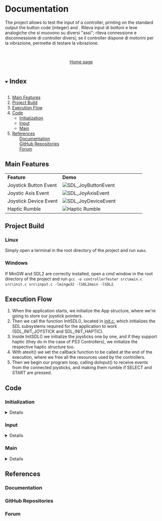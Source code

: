 
# Documentation

The project allows to test the input of a controller, printing on the standard output the button code (integer) and .
Rileva input di bottoni e leve analogiche che si muovono su diversi "assi";
rileva connessione e disconnessione di controller diversi;
se il controller dispone di motorini per la vibrazione, permette di testare la vibrazione.
<!--1. Connect the controller via cable.
2. Run the application.
3. Spam buttons.
4. Press SELECT (0) and START (3) at the same time to make the controller rumble.-->
<br/>
<p align="center">
	<a href="https://github.com/mikyll/SDL2-Controller-Tester">Home page</a>
</p>

<!-- TABLE OF CONTENTS -->
<details open="open">
	<summary><h2 style="display: inline-block">Index</h2></summary>
	<ol>
		<li><a href="#main-features">Main Features</a></li>
		<li><a href="#project-build">Project Build</a></li>
		<li><a href="#execution-flow">Execution Flow</a></li>
		<li><a href="#code">Code</a>
			<ul>
				<li><a href="#initialization">Initialization</a></li>
				<li><a href="#input">Input</a></li>
				<li><a href="#main">Main</a></li>
			</ul>
		</li>
		<li><a href="#references">References</a>
			<ul><a href="#documentation">Documentation</a></ul>
			<ul><a href="#github-repositories">GitHub Repositories</a></ul>
			<ul><a href="#forum">Forum</a></ul>
		</li>
	</ol>
</details>


## Main Features

<table>
	<tr>
		<td><b>Feature</b></td>
		<td width="60%"><b>Demo</b></td>
	</tr>
	<tr>
		<td>Joystick Button Event</td>
		<td width="60%"><img src="https://github.com/mikyll/SDL2-Controller-Tester/blob/main/gfx/SDL_JOYBUTTON.png" alt="SDL_JoyButtonEvent"/></td>
	</tr>
	<tr>
		<td>Joystic Axis Event</td>
		<td width="60%"><img src="https://github.com/mikyll/SDL2-Controller-Tester/blob/main/gfx/SDL_JOYAXISMOTION.png" alt="SDL_JoyAxisEvent"/></td>
	</tr>
	<tr>
		<td>Joystick Device Event</td>
		<td width="60%"><img src="https://github.com/mikyll/SDL2-Controller-Tester/blob/main/gfx/SDL_JOYDEVICE.png" alt="SDL_JoyDeviceEvent"/></td>
	</tr>
	<tr>
		<td>Haptic Rumble</td>
		<td width="60%"><img src="https://github.com/mikyll/SDL2-Controller-Tester/blob/main/gfx/Haptic Rumble.png" alt="Haptic Rumble"/></td>
	</tr>
</table>


## Project Build

### Linux

Simply open a terminal in the root directory of the project and run `make`.

### Windows

If MinGW and SDL2 are correctly installed, open a cmd window in the root directory of the project and run `gcc -o controllerTester src\main.c src\init.c src\input.c -lmingw32 -lSDL2main -lSDL2`.


## Execution Flow

1. When the application starts, we initialize the App structure, where we're going to store our joystick pointers.
2. Then we call the function InitSDL(), located in [init.c](https://github.com/mikyll/SDL2-Controller-Tester/blob/main/src/init.c), which initializes the SDL subsystems required for the application to work (SDL_INIT_JOYSTICK and SDL_INIT_HAPTIC).
3. Inside InitSDL() we initialize the joysticks one by one, and if they support haptic (they do in the case of PS3 Controllers), we initialize the respective haptic structure too.
4. With atexit() we set the callback function to be called at the end of the execution, where we free all the resources used by the controllers.
5. Then we begin our program loop, calling doInput() to receive events from the connected joysticks, and making them rumble if SELECT and START are pressed.


## Code

### Initialization
<details>
</details>

### Input
<details>
</details>

### Main
<details>
</details>



## References
	
### Documentation
<!--* <a href="https://docs.unity3d.com/Manual/index.html">Unity Manual</a>
* <a href="https://docs.unity3d.com/Packages/com.unity.entities@0.17">Unity Entities</a>
* <a href="https://docs.unity3d.com/Packages/com.unity.physics@0.6">Unity Physics</a>
* <a href="https://docs.unity3d.com/Packages/com.unity.netcode@0.6">Unity NetCode</a>
* <a href="https://youtube.com/playlist?list=PLX2vGYjWbI0S1wHRTyDiPtKLEP-->

### GitHub Repositories
<!--* <a href="https://github.com/Unity-Technologies/DOTSSample">DOTS Sample</a> - a third-person shooter demo showcasing the various new DOTS technologies in action together (including Unity Physics, NetCode, Hybrid Renderer, and Conversion Workflow).
* <a href="https://github.com/Unity-Technologies/EntityComponentSystemSamples">EntityComponentSystemSamples</a> - it contains some sub-repository, including UnityPhysicsSamples, with useful examples, demos and use cases.
* <a href="https://github.com/Unity-Technologies/DOTS-training-samples">DOTS training samples</a> - it contains small simulations/games implemented in classic (non-DOTS) Unity. It's a useful repository for training using DOTS.
* <a href="https://github.com/Unity-Technologies/multiplayer">Unity Real-time Multiplayer Alpha</a> - it contains an example project that uses NetCode to implement the networking.
* <a href="https://github.com/Unity-Technologies/FPSSample">FPS Sample</a> - an obsolete but interesting project.
* <a href="https://github.com/UnityTechnologies/AngryBots_ECS">AngryBots ECS</a> - simple third-person shooter, which shows improvements in gameplay when switching to DOTS implementation.-->

### Forum
<!--Click <a href="https://forum.unity.com/forums/data-oriented-technology-stack.147/">here</a> to visit the forum.-->
